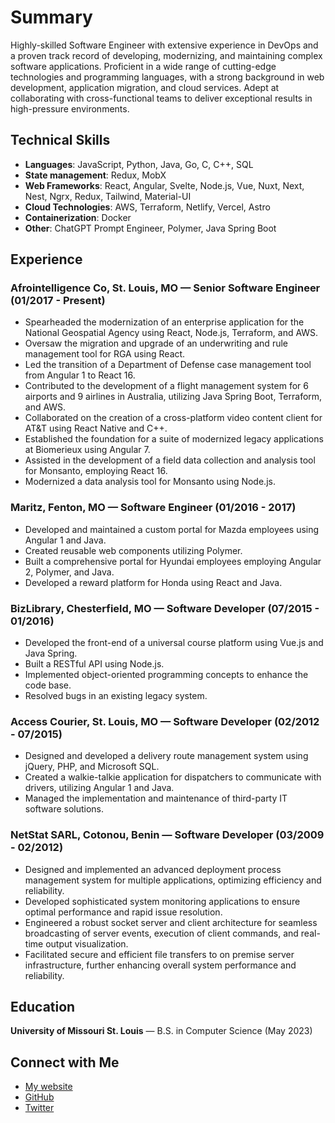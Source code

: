 # Summary

Highly-skilled Software Engineer with extensive experience in DevOps and a proven track record of developing, modernizing, and maintaining complex software applications. Proficient in a wide range of cutting-edge technologies and programming languages, with a strong background in web development, application migration, and cloud services. Adept at collaborating with cross-functional teams to deliver exceptional results in high-pressure environments.

## Technical Skills

- **Languages**: JavaScript, Python, Java, Go, C, C++, SQL
- **State management**: Redux, MobX
- **Web Frameworks**: React, Angular, Svelte, Node.js, Vue, Nuxt, Next, Nest, Ngrx, Redux, Tailwind, Material-UI
- **Cloud Technologies**: AWS, Terraform, Netlify, Vercel, Astro
- **Containerization**: Docker
- **Other**: ChatGPT Prompt Engineer, Polymer, Java Spring Boot

## Experience

### Afrointelligence Co, St. Louis, MO — Senior Software Engineer (01/2017 - Present)
- Spearheaded the modernization of an enterprise application for the National Geospatial Agency using React, Node.js, Terraform, and AWS.
- Oversaw the migration and upgrade of an underwriting and rule management tool for RGA using React.
- Led the transition of a Department of Defense case management tool from Angular 1 to React 16.
- Contributed to the development of a flight management system for 6 airports and 9 airlines in Australia, utilizing Java Spring Boot, Terraform, and AWS.
- Collaborated on the creation of a cross-platform video content client for AT&T using React Native and C++.
- Established the foundation for a suite of modernized legacy applications at Biomerieux using Angular 7.
- Assisted in the development of a field data collection and analysis tool for Monsanto, employing React 16.
- Modernized a data analysis tool for Monsanto using Node.js.

### Maritz, Fenton, MO — Software Engineer (01/2016 - 2017)
- Developed and maintained a custom portal for Mazda employees using Angular 1 and Java.
- Created reusable web components utilizing Polymer.
- Built a comprehensive portal for Hyundai employees employing Angular 2, Polymer, and Java.
- Developed a reward platform for Honda using React and Java.

### BizLibrary, Chesterfield, MO — Software Developer (07/2015 - 01/2016)
- Developed the front-end of a universal course platform using Vue.js and Java Spring.
- Built a RESTful API using Node.js.
- Implemented object-oriented programming concepts to enhance the code base.
- Resolved bugs in an existing legacy system.

### Access Courier, St. Louis, MO — Software Developer (02/2012 - 07/2015)
- Designed and developed a delivery route management system using jQuery, PHP, and Microsoft SQL.
- Created a walkie-talkie application for dispatchers to communicate with drivers, utilizing Angular 1 and Java.
- Managed the implementation and maintenance of third-party IT software solutions.

### NetStat SARL, Cotonou, Benin — Software Developer (03/2009 - 02/2012)
- Designed and implemented an advanced deployment process management system for multiple applications, optimizing efficiency and reliability.
- Developed sophisticated system monitoring applications to ensure optimal performance and rapid issue resolution.
- Engineered a robust socket server and client architecture for seamless broadcasting of server events, execution of client commands, and real-time output visualization.
- Facilitated secure and efficient file transfers to on premise server infrastructure, further enhancing overall system performance and reliability.

## Education

**University of Missouri St. Louis** — B.S. in Computer Science (May 2023)

## Connect with Me

- [My website](https://chatis.dev)
- [GitHub](https://github.com/mahuzedada)
- [Twitter](https://twitter.com/mahuzedada)
